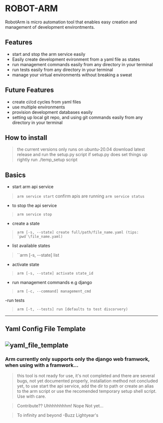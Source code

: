 # ROBOT-ARM

RobotArm is micro automation tool that enables easy creation and management of development environtments.

## Features
- start and stop the arm service easily
- Easily create development evironment from a yaml file as states
- run management commands easily from any directory in your terminal
- run tests easily from any directory in your terminal
- manage your virtual environments without breaking a sweat

## Future Features
- create ci/cd cycles from yaml files
- use multiple environments
- provision development databases easily
- setting up local git repo, and using git commands easily from any directory in your terminal

## How to install
> the current versions only runs on ubuntu-20.04
> download latest release
> and run the setup.py script
> if setup.py does set things up rightly run ./temp_setup script

## Basics
- start arm api service
> `` arm service start ``
> confirm apis are running ``arm service status``

- to stop the api service
> `` arm service stop ``

- create a state
> ``arm [-s, --state] create full/path/file_name.yaml (tips: `pwd`\file_name.yaml)``

- list available states
> ``arm [-s, --state] list

- activate state
> ``arm [-s, --state] activate state_id``

- run management commands e.g django
>``arm [-c, --command] management_cmd``
    
-run tests
>``arm [-t, --tests] run [defaults to test discorvery)``

------------------------------------------------------------------------------------------------------------------------
## Yaml Config File Template
![yaml_file_template](https://user-images.githubusercontent.com/41565098/161405937-e4ecefe8-738b-434e-9666-4ab98f40be64.jpg)
--------------------------------------------------------------------------------------------------------------------------

### Arm currently only supports only the django web framwork, when using with a framwork...

> this tool is not ready for use, it's not completed and there are several bugs, not yet documented properly, installation method not concluded yet, to use start the api service, add the dir to path or create an alias to the arm script or use the recomended temporary setup shell script. Use with care.

> Contribute?? Uhhhhhhhhm! Nope Not yet...

> To infinity and beyond
> -Buzz Lightyear's
